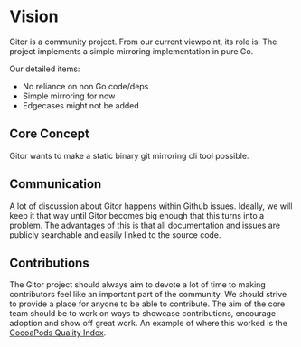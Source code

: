 # Vision
Gitor is a community project. From our current viewpoint, its role is:
The project implements a simple mirroring implementation in pure Go.

Our detailed items:
  * No reliance on non Go code/deps
* Simple mirroring for now
* Edgecases might not be added

## Core Concept
Gitor wants to make a static binary git mirroring cli tool possible.


## Communication
A lot of discussion about Gitor happens within Github issues. Ideally, we will keep it that way until Gitor becomes big enough that this turns into a problem. The advantages of this is that all documentation and issues are publicly searchable and easily linked to the source code.

## Contributions
The Gitor project should always aim to devote a lot of time to making contributors feel like an important part of the community. We should strive to provide a place for anyone to be able to contribute. The aim of the core team should be to work on ways to showcase contributions, encourage adoption and show off great work. An example of where this worked is the [CocoaPods Quality Index](http://blog.cocoapods.org/CocoaPods.org-Two-point-Five/).
